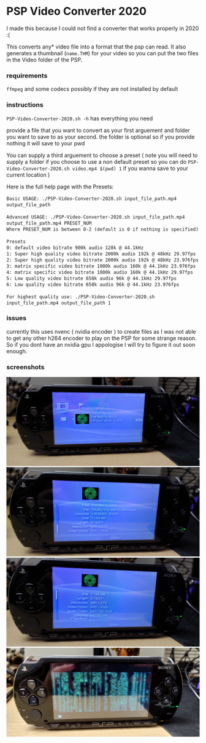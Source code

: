 # PSP Video Converter 2020

I made this because I could not find a converter that works properly in 2020 :(

This converts any* video file into a format that the psp can read. It also generates a thumbnail (`name.THM`) for your video so you can put the two files in the Video folder of the PSP. 

### requirements
`ffmpeg` and some codecs possibly if they are not installed by default

### instructions
`PSP-Video-Converter-2020.sh -h` has everything you need


provide a file that you want to convert as your first arguement and folder you want to save to as your second. the folder is optional so if you provide nothing it will save to your pwd


You can supply a third arguement to choose a preset ( note you will need to supply a folder if you choose to use a non default preset so you can do `PSP-Video-Converter-2020.sh video.mp4 $(pwd) 1` if you wanna save to your current location )


Here is the full help page with the Presets:
```
Basic USAGE: ./PSP-Video-Converter-2020.sh input_file_path.mp4 output_file_path

Advanced USAGE: ./PSP-Video-Converter-2020.sh input_file_path.mp4 output_file_path.mp4 PRESET_NUM
Where PRESET_NUM is between 0-2 (default is 0 if nothing is specified)

Presets
0: default video bitrate 900k audio 128k @ 44.1kHz
1: Super high quality video bitrate 2000k audio 192k @ 48kHz 29.97fps
2: Super high quality video bitrate 2000k audio 192k @ 48kHz 23.976fps
3: matrix specific video bitrate 1000k audio 160k @ 44.1kHz 23.976fps
4: matrix specific video bitrate 1000k audio 160k @ 44.1kHz 29.97fps
5: Low quality video bitrate 658k audio 96k @ 44.1kHz 29.97fps
6: Low quality video bitrate 658k audio 96k @ 44.1kHz 23.976fps

For highest quality use: ./PSP-Video-Converter-2020.sh input_file_path.mp4 output_file_path 1
```

### issues
currently this uses nvenc ( nvidia encoder ) to create files as I was not able to get any other h264 encoder to play on the PSP for some strange reason. So if you dont have an nvidia gpu I appologise I will try to figure it out soon enough.

### screenshots
![PSP Video Menu](/screenshots/1.jpg?raw=true "PSP Video Menu") 
![Video Details top half](/screenshots/2.jpg?raw=true "Video Details top half") 
![Rest of Video Details](/screenshots/3.jpg?raw=true "Rest of Video Details") 
![The Matrix Movie Running on PSP](/screenshots/4.jpg?raw=true "The Matrix Movie Running on PSP") 